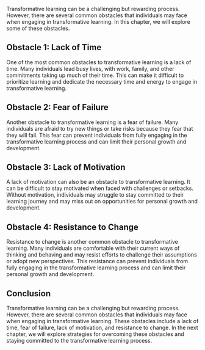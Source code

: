 
Transformative learning can be a challenging but rewarding process. However, there are several common obstacles that individuals may face when engaging in transformative learning. In this chapter, we will explore some of these obstacles.

Obstacle 1: Lack of Time
------------------------

One of the most common obstacles to transformative learning is a lack of time. Many individuals lead busy lives, with work, family, and other commitments taking up much of their time. This can make it difficult to prioritize learning and dedicate the necessary time and energy to engage in transformative learning.

Obstacle 2: Fear of Failure
---------------------------

Another obstacle to transformative learning is a fear of failure. Many individuals are afraid to try new things or take risks because they fear that they will fail. This fear can prevent individuals from fully engaging in the transformative learning process and can limit their personal growth and development.

Obstacle 3: Lack of Motivation
------------------------------

A lack of motivation can also be an obstacle to transformative learning. It can be difficult to stay motivated when faced with challenges or setbacks. Without motivation, individuals may struggle to stay committed to their learning journey and may miss out on opportunities for personal growth and development.

Obstacle 4: Resistance to Change
--------------------------------

Resistance to change is another common obstacle to transformative learning. Many individuals are comfortable with their current ways of thinking and behaving and may resist efforts to challenge their assumptions or adopt new perspectives. This resistance can prevent individuals from fully engaging in the transformative learning process and can limit their personal growth and development.

Conclusion
----------

Transformative learning can be a challenging but rewarding process. However, there are several common obstacles that individuals may face when engaging in transformative learning. These obstacles include a lack of time, fear of failure, lack of motivation, and resistance to change. In the next chapter, we will explore strategies for overcoming these obstacles and staying committed to the transformative learning process.
